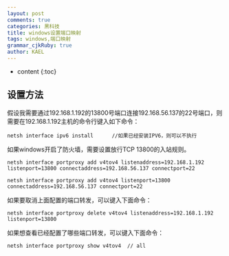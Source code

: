 ```yaml
---
layout: post
comments: true
categories: 黑科技
title: windows设置端口映射
tags: windows,端口映射
grammar_cjkRuby: true
author: KAEL
---
```


* content
{:toc}

## 设置方法

假设我需要通过192.168.1.192的13800号端口连接192.168.56.137的22号端口，则需要在192.168.1.192主机的命令行键入如下命令：

```
netsh interface ipv6 install      //如果已经安装IPV6，则可以不执行
```

如果windows开启了防火墙，需要设置放行TCP 13800的入站规则。

```
netsh interface portproxy add v4tov4 listenaddress=192.168.1.192 listenport=13800 connectaddress=192.168.56.137 connectport=22

netsh interface portproxy add v4tov4 listenport=13800 connectaddress=192.168.56.137 connectport=22
```

如果要取消上面配置的端口转发，可以键入下面命令：

```
netsh interface portproxy delete v4tov4 listenaddress=192.168.1.192 listenport=13800
```

如果想查看已经配置了哪些端口转发，可以键入下面命令：

```
netsh interface portproxy show v4tov4  // all
```